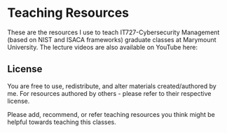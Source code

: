 # Teaching Resources

These are the resources I use to teach IT727-Cybersecurity Management (based on NIST and ISACA frameworks) graduate classes at Marymount University. The lecture videos are also available on YouTube here:

## License

You are free to use, redistribute, and alter materials created/authored by me. For resources authored by others - please refer to their respective license.

Please add, recommend, or refer teaching resources you think might be helpful towards teaching this classes.

